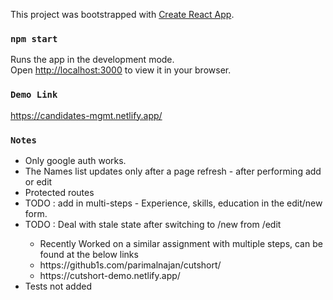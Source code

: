 This project was bootstrapped with [Create React App](https://github.com/facebook/create-react-app).

### `npm start`
Runs the app in the development mode.\
Open [http://localhost:3000](http://localhost:3000) to view it in your browser.

### `Demo Link`
https://candidates-mgmt.netlify.app/

### `Notes`
<ul>
  <li>Only google auth works.</li>
  <li>The Names list updates only after a page refresh - after performing add or edit </li>
  <li>Protected routes</li>
  <li> TODO : add in multi-steps - Experience, skills, education in the edit/new form.</li>
  <li> TODO : Deal with stale state after switching to /new from /edit</li>
  <ul>
    <li>Recently Worked on a similar assignment with multiple steps, can be found at the below links</li>
    <li>https://github1s.com/parimalnajan/cutshort/</li>
    <li>https://cutshort-demo.netlify.app/</li>
   </ul>
  <li> Tests not added </li>
  </ul>

